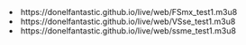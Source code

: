 <li>https://donelfantastic.github.io/live/web/FSmx_test1.m3u8</li>
  
<li>https://donelfantastic.github.io/live/web/VSse_test1.m3u8</li>

<li>https://donelfantastic.github.io/live/web/ssme_test1.m3u8</li>
